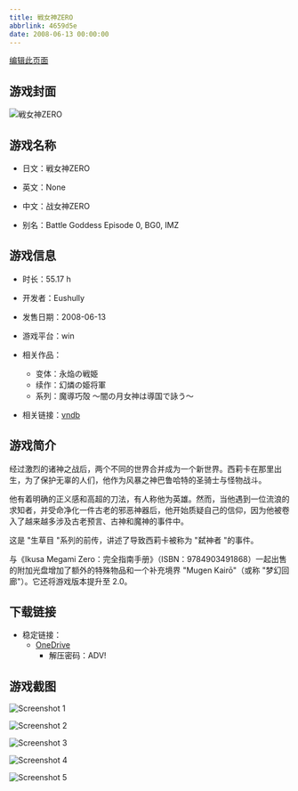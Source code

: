 ```yaml
---
title: 戦女神ZERO
abbrlink: 4659d5e
date: 2008-06-13 00:00:00
---
```

[编辑此页面](https://github.com/ACG-3/ADV3-source/blob/main/source/_posts/games/%E6%88%A6%E5%A5%B3%E7%A5%9EZERO.md)

## 游戏封面

![戦女神ZERO](https://pan.timero.xyz/onedrive/img_lib_001/%E6%88%A6%E5%A5%B3%E7%A5%9EZERO_cover.avif)


## 游戏名称

- 日文：戦女神ZERO
- 英文：None
- 中文：战女神ZERO

- 别名：Battle Goddess Episode 0, BG0, IMZ


## 游戏信息

- 时长：55.17 h
- 开发者：Eushully
- 发售日期：2008-06-13
- 游戏平台：win
- 相关作品：
   - 变体：永焔の戦姫
   - 续作：幻燐の姫将軍
   - 系列：魔導巧殻 ～闇の月女神は導国で詠う～

- 相关链接：[vndb](https://vndb.org/v768)


## 游戏简介

经过激烈的诸神之战后，两个不同的世界合并成为一个新世界。西莉卡在那里出生，为了保护无辜的人们，他作为风暴之神巴鲁哈特的圣骑士与怪物战斗。

他有着明确的正义感和高超的刀法，有人称他为英雄。然而，当他遇到一位流浪的求知者，并受命净化一件古老的邪恶神器后，他开始质疑自己的信仰，因为他被卷入了越来越多涉及古老预言、古神和魔神的事件中。

这是 "生草目 "系列的前传，讲述了导致西莉卡被称为 "弑神者 "的事件。

与《Ikusa Megami Zero：完全指南手册》（ISBN：9784903491868）一起出售的附加光盘增加了额外的特殊物品和一个补充境界 "Mugen Kairō"（或称 "梦幻回廊"）。它还将游戏版本提升至 2.0。


## 下载链接

- 稳定链接：
    - [OneDrive](https://pan.timero.xyz/onedrive/adv_lib_001/%E6%88%A6%E5%A5%B3%E7%A5%9EZERO)
        - 解压密码：ADV!



## 游戏截图


![Screenshot 1](https://pan.timero.xyz/onedrive/img_lib_001/%E6%88%A6%E5%A5%B3%E7%A5%9EZERO_Screenshot_1.avif)

![Screenshot 2](https://pan.timero.xyz/onedrive/img_lib_001/%E6%88%A6%E5%A5%B3%E7%A5%9EZERO_Screenshot_2.avif)

![Screenshot 3](https://pan.timero.xyz/onedrive/img_lib_001/%E6%88%A6%E5%A5%B3%E7%A5%9EZERO_Screenshot_3.avif)

![Screenshot 4](https://pan.timero.xyz/onedrive/img_lib_001/%E6%88%A6%E5%A5%B3%E7%A5%9EZERO_Screenshot_4.avif)

![Screenshot 5](https://pan.timero.xyz/onedrive/img_lib_001/%E6%88%A6%E5%A5%B3%E7%A5%9EZERO_Screenshot_5.avif)

